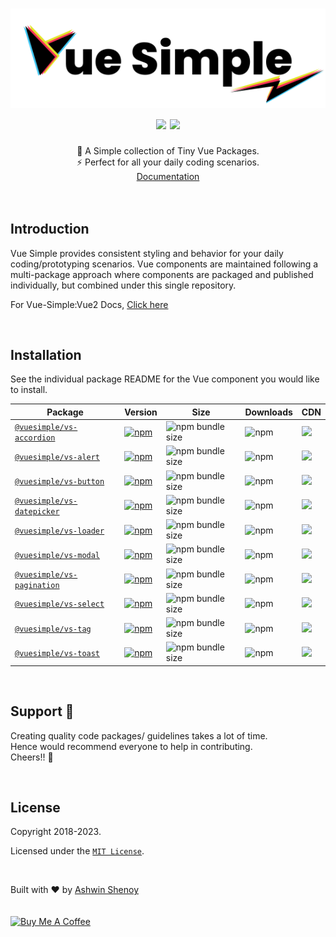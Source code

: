 <h1 align="center">
  <img src="./docs/.vuepress/public/logos/vue-simple.svg">
  <br />
  <img src="https://cdn.rawgit.com/sindresorhus/awesome/d7305f38d29fed78fa85652e3a63e154dd8e8829/media/badge.svg">
  <img src="https://img.shields.io/badge/Made%20With-Love-orange.svg">
</h1>

<div align="center">
  🌈 A Simple collection of Tiny Vue Packages. 
  <br />
  ⚡️ Perfect for all your daily coding scenarios.
  <br />
  <a href="https://vuesimple.netlify.app/">Documentation</a><br>
</div>
<br /><br />

## Introduction

Vue Simple provides consistent styling and behavior for your daily coding/prototyping scenarios. Vue components are maintained following a multi-package approach where components are packaged and published individually, but combined under this single repository.

For Vue-Simple:Vue2 Docs, [Click here](https://github.com/ashwinkshenoy/vue-simple/tree/master)

<br>

## Installation

See the individual package README for the Vue component you would like to install.

| Package                                              | Version                                                                                                                                       | Size                                                                                                      | Downloads                                                                        | CDN                                                                                                                                           |
| ---------------------------------------------------- | --------------------------------------------------------------------------------------------------------------------------------------------- | --------------------------------------------------------------------------------------------------------- | -------------------------------------------------------------------------------- | --------------------------------------------------------------------------------------------------------------------------------------------- |
| [`@vuesimple/vs-accordion`](packages/vs-accordion)   | [![npm](https://img.shields.io/npm/v/@vuesimple/vs-accordion.svg?style=flat-square)](https://www.npmjs.com/package/@vuesimple/vs-accordion)   | ![npm bundle size](https://img.shields.io/bundlephobia/minzip/@vuesimple/vs-accordion?style=flat-square)  | ![npm](https://img.shields.io/npm/dt/@vuesimple/vs-accordion?style=flat-square)  | [![](https://data.jsdelivr.com/v1/package/npm/@vuesimple/vs-accordion/badge)](https://www.jsdelivr.com/package/npm/@vuesimple/vs-accordion)   |
| [`@vuesimple/vs-alert`](packages/vs-alert)           | [![npm](https://img.shields.io/npm/v/@vuesimple/vs-alert.svg?style=flat-square)](https://www.npmjs.com/package/@vuesimple/vs-alert)           | ![npm bundle size](https://img.shields.io/bundlephobia/minzip/@vuesimple/vs-alert?style=flat-square)      | ![npm](https://img.shields.io/npm/dt/@vuesimple/vs-alert?style=flat-square)      | [![](https://data.jsdelivr.com/v1/package/npm/@vuesimple/vs-alert/badge)](https://www.jsdelivr.com/package/npm/@vuesimple/vs-alert)           |
| [`@vuesimple/vs-button`](packages/vs-button)         | [![npm](https://img.shields.io/npm/v/@vuesimple/vs-button.svg?style=flat-square)](https://www.npmjs.com/package/@vuesimple/vs-button)         | ![npm bundle size](https://img.shields.io/bundlephobia/minzip/@vuesimple/vs-button?style=flat-square)     | ![npm](https://img.shields.io/npm/dt/@vuesimple/vs-button?style=flat-square)     | [![](https://data.jsdelivr.com/v1/package/npm/@vuesimple/vs-button/badge)](https://www.jsdelivr.com/package/npm/@vuesimple/vs-button)         |
| [`@vuesimple/vs-datepicker`](packages/vs-datepicker) | [![npm](https://img.shields.io/npm/v/@vuesimple/vs-datepicker.svg?style=flat-square)](https://www.npmjs.com/package/@vuesimple/vs-datepicker) | ![npm bundle size](https://img.shields.io/bundlephobia/minzip/@vuesimple/vs-datepicker?style=flat-square) | ![npm](https://img.shields.io/npm/dt/@vuesimple/vs-datepicker?style=flat-square) | [![](https://data.jsdelivr.com/v1/package/npm/@vuesimple/vs-datepicker/badge)](https://www.jsdelivr.com/package/npm/@vuesimple/vs-datepicker) |
| [`@vuesimple/vs-loader`](packages/vs-loader)         | [![npm](https://img.shields.io/npm/v/@vuesimple/vs-loader.svg?style=flat-square)](https://www.npmjs.com/package/@vuesimple/vs-loader)         | ![npm bundle size](https://img.shields.io/bundlephobia/minzip/@vuesimple/vs-loader?style=flat-square)     | ![npm](https://img.shields.io/npm/dt/@vuesimple/vs-loader?style=flat-square)     | [![](https://data.jsdelivr.com/v1/package/npm/@vuesimple/vs-loader/badge)](https://www.jsdelivr.com/package/npm/@vuesimple/vs-loader)         |
| [`@vuesimple/vs-modal`](packages/vs-modal)           | [![npm](https://img.shields.io/npm/v/@vuesimple/vs-modal.svg?style=flat-square)](https://www.npmjs.com/package/@vuesimple/vs-modal)           | ![npm bundle size](https://img.shields.io/bundlephobia/minzip/@vuesimple/vs-modal?style=flat-square)      | ![npm](https://img.shields.io/npm/dt/@vuesimple/vs-modal?style=flat-square)      | [![](https://data.jsdelivr.com/v1/package/npm/@vuesimple/vs-modal/badge)](https://www.jsdelivr.com/package/npm/@vuesimple/vs-modal)           |
| [`@vuesimple/vs-pagination`](packages/vs-pagination) | [![npm](https://img.shields.io/npm/v/@vuesimple/vs-pagination.svg?style=flat-square)](https://www.npmjs.com/package/@vuesimple/vs-pagination) | ![npm bundle size](https://img.shields.io/bundlephobia/minzip/@vuesimple/vs-pagination?style=flat-square) | ![npm](https://img.shields.io/npm/dt/@vuesimple/vs-pagination?style=flat-square) | [![](https://data.jsdelivr.com/v1/package/npm/@vuesimple/vs-pagination/badge)](https://www.jsdelivr.com/package/npm/@vuesimple/vs-pagination) |
| [`@vuesimple/vs-select`](packages/vs-select)         | [![npm](https://img.shields.io/npm/v/@vuesimple/vs-select.svg?style=flat-square)](https://www.npmjs.com/package/@vuesimple/vs-select)         | ![npm bundle size](https://img.shields.io/bundlephobia/minzip/@vuesimple/vs-select?style=flat-square)     | ![npm](https://img.shields.io/npm/dt/@vuesimple/vs-select?style=flat-square)     | [![](https://data.jsdelivr.com/v1/package/npm/@vuesimple/vs-select/badge)](https://www.jsdelivr.com/package/npm/@vuesimple/vs-select)         |
| [`@vuesimple/vs-tag`](packages/vs-tag)               | [![npm](https://img.shields.io/npm/v/@vuesimple/vs-tag.svg?style=flat-square)](https://www.npmjs.com/package/@vuesimple/vs-tag)               | ![npm bundle size](https://img.shields.io/bundlephobia/minzip/@vuesimple/vs-tag?style=flat-square)        | ![npm](https://img.shields.io/npm/dt/@vuesimple/vs-tag?style=flat-square)        | [![](https://data.jsdelivr.com/v1/package/npm/@vuesimple/vs-tag/badge)](https://www.jsdelivr.com/package/npm/@vuesimple/vs-tag)               |
| [`@vuesimple/vs-toast`](packages/vs-toast)           | [![npm](https://img.shields.io/npm/v/@vuesimple/vs-toast.svg?style=flat-square)](https://www.npmjs.com/package/@vuesimple/vs-toast)           | ![npm bundle size](https://img.shields.io/bundlephobia/minzip/@vuesimple/vs-toast?style=flat-square)      | ![npm](https://img.shields.io/npm/dt/@vuesimple/vs-toast?style=flat-square)      | [![](https://data.jsdelivr.com/v1/package/npm/@vuesimple/vs-toast/badge)](https://www.jsdelivr.com/package/npm/@vuesimple/vs-toast)           |

<br>

## Support 🐣

Creating quality code packages/ guidelines takes a lot of time.  
Hence would recommend everyone to help in contributing.  
Cheers!! 🍻

<br>

## License

Copyright 2018-2023.

Licensed under the [`MIT License`](LICENSE).

<br />

<p>
  Built with ❤️ by
  <a href="https://twitter.com/ashwinkshenoy">Ashwin Shenoy</a>
</p>

<p>
  <a href="https://www.buymeacoffee.com/ashwinshenoy?utm_source=vue_simple" target="_blank">
    <img src="https://cdn.buymeacoffee.com/buttons/v2/default-yellow.png" alt="Buy Me A Coffee" style="margin-top: 20px;width: 140px">
  </a>
</p>
